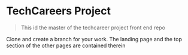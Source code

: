 # TechCareers Project

> This id the master of the techcareer project front end repo

Clone and create a branch for your work.
The landing page and the top section of the other pages are contained therein
